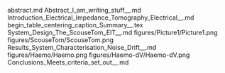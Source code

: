 abstract.md
Abstract_I_am_writing_stuff__.md
Introduction_Electrical_Impedance_Tomography_Electrical__.md
begin_table_centering_caption_Summary__.tex
System_Design_The_ScouseTom_EIT__.md
figures/Picture1/Picture1.png
figures/ScouseTom/ScouseTom.png
Results_System_Characterisation_Noise_Drift__.md
figures/Haemo/Haemo.png
figures/Haemo-dV/Haemo-dV.png
Conclusions_Meets_criteria_set_out__.md